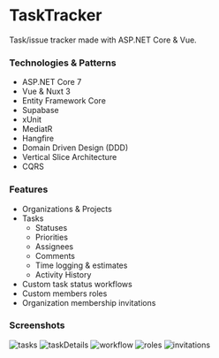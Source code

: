 # TaskTracker
Task/issue tracker made with ASP.NET Core & Vue.
### Technologies & Patterns
* ASP.NET Core 7
* Vue & Nuxt 3
* Entity Framework Core
* Supabase
* xUnit
* MediatR
* Hangfire
* Domain Driven Design (DDD)
* Vertical Slice Architecture
* CQRS
### Features
* Organizations & Projects
* Tasks
  * Statuses
  * Priorities
  * Assignees
  * Comments
  * Time logging & estimates
  * Activity History
* Custom task status workflows
* Custom members roles
* Organization membership invitations
### Screenshots
![tasks](https://github.com/user-attachments/assets/c16441aa-1e6d-4192-9ff6-d41d4256d864)
![taskDetails](https://github.com/user-attachments/assets/50f2959e-7651-4a4c-a70c-0a3983e32f17)
![workflow](https://github.com/user-attachments/assets/036843b7-523c-4c1e-b631-83a79bfceec1)
![roles](https://github.com/user-attachments/assets/602ff299-e5d2-42f1-b944-1cea5ad26ee5)
![invitations](https://github.com/user-attachments/assets/3c003744-41a9-4082-9b67-718b2de2212a)
